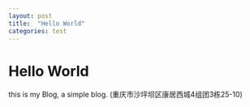 ```yaml
---
layout: post
title:  "Hello World"
categories: test
---
```


# Hello World

this is my Blog, a simple blog. 
(重庆市沙坪坝区康居西城4组团3栋25-10)
